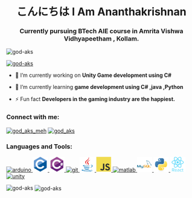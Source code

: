 <h1 align="center">こんにちは I Am Ananthakrishnan</h1>
<h3 align="center">Currently pursuing BTech AIE course in Amrita Vishwa Vidhyapeetham , Kollam.</h3>

<p align="left"> <img src="https://komarev.com/ghpvc/?username=god-aks&label=Profile%20views&color=0e75b6&style=flat" alt="god-aks" /> </p>

<p align="left"> <a href="https://github.com/ryo-ma/github-profile-trophy"><img src="https://github-profile-trophy.vercel.app/?username=god-aks" alt="god-aks" /></a> </p>

- 🔭 I’m currently working on **Unity Game development using C#**

- 🌱 I’m currently learning **game development using C# ,java ,Python**

- ⚡ Fun fact **Developers in the gaming industry are the happiest.**

<h3 align="left">Connect with me:</h3>
<p align="left">
<a href="https://instagram.com/god_aks_meh" target="blank"><img align="center" src="https://raw.githubusercontent.com/rahuldkjain/github-profile-readme-generator/master/src/images/icons/Social/instagram.svg" alt="god_aks_meh" height="30" width="40" /></a>
<a href="https://www.youtube.com/c/god_aks" target="blank"><img align="center" src="https://raw.githubusercontent.com/rahuldkjain/github-profile-readme-generator/master/src/images/icons/Social/youtube.svg" alt="god_aks" height="30" width="40" /></a>
</p>

<h3 align="left">Languages and Tools:</h3>
<p align="left"> <a href="https://www.arduino.cc/" target="_blank" rel="noreferrer"> <img src="https://cdn.worldvectorlogo.com/logos/arduino-1.svg" alt="arduino" width="40" height="40"/> </a> <a href="https://www.cprogramming.com/" target="_blank" rel="noreferrer"> <img src="https://raw.githubusercontent.com/devicons/devicon/master/icons/c/c-original.svg" alt="c" width="40" height="40"/> </a> <a href="https://www.w3schools.com/cs/" target="_blank" rel="noreferrer"> <img src="https://raw.githubusercontent.com/devicons/devicon/master/icons/csharp/csharp-original.svg" alt="csharp" width="40" height="40"/> </a> <a href="https://git-scm.com/" target="_blank" rel="noreferrer"> <img src="https://www.vectorlogo.zone/logos/git-scm/git-scm-icon.svg" alt="git" width="40" height="40"/> </a> <a href="https://www.java.com" target="_blank" rel="noreferrer"> <img src="https://raw.githubusercontent.com/devicons/devicon/master/icons/java/java-original.svg" alt="java" width="40" height="40"/> </a> <a href="https://developer.mozilla.org/en-US/docs/Web/JavaScript" target="_blank" rel="noreferrer"> <img src="https://raw.githubusercontent.com/devicons/devicon/master/icons/javascript/javascript-original.svg" alt="javascript" width="40" height="40"/> </a> <a href="https://www.mathworks.com/" target="_blank" rel="noreferrer"> <img src="https://upload.wikimedia.org/wikipedia/commons/2/21/Matlab_Logo.png" alt="matlab" width="40" height="40"/> </a> <a href="https://www.mysql.com/" target="_blank" rel="noreferrer"> <img src="https://raw.githubusercontent.com/devicons/devicon/master/icons/mysql/mysql-original-wordmark.svg" alt="mysql" width="40" height="40"/> </a> <a href="https://www.python.org" target="_blank" rel="noreferrer"> <img src="https://raw.githubusercontent.com/devicons/devicon/master/icons/python/python-original.svg" alt="python" width="40" height="40"/> </a> <a href="https://reactjs.org/" target="_blank" rel="noreferrer"> <img src="https://raw.githubusercontent.com/devicons/devicon/master/icons/react/react-original-wordmark.svg" alt="react" width="40" height="40"/> </a> <a href="https://unity.com/" target="_blank" rel="noreferrer"> <img src="https://www.vectorlogo.zone/logos/unity3d/unity3d-icon.svg" alt="unity" width="40" height="40"/> </a> </p>

<p><img align="left" src="https://github-readme-stats.vercel.app/api/top-langs?username=god-aks&show_icons=true&locale=en&layout=compact" alt="god-aks" /></p>

<p>&nbsp;<img align="center" src="https://github-readme-stats.vercel.app/api?username=god-aks&show_icons=true&locale=en" alt="god-aks" /></p>

<!---
Aks-uniq/Aks-uniq is a ✨ special ✨ repository because its `README.md` (this file) appears on your GitHub profile.
You can click the Preview link to take a look at your changes.
--->
